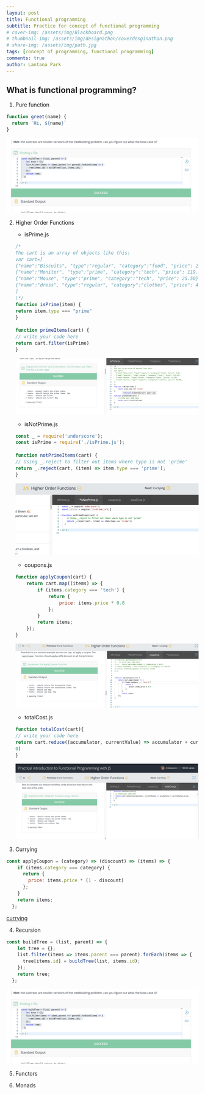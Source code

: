 ```yaml
---
layout: post
title: Functional programming
subtitle: Practice for concept of functional programming
# cover-img: /assets/img/Blackboard.png
# thumbnail-img: /assets/img/designathon/coverdesginathon.png
# share-img: /assets/img/path.jpg
tags: [concept of programming, functional programming]
comments: true
author: Lantana Park
---
```


## What is functional programming?

1. Pure function

```JavaScript
function greet(name) {
  return `Hi, ${name}`
}
```

![pure](/assets/img/functionalProgramming/Screenshot%202024-03-04%20at%2022.00.51.png)

2.  Higher Order Functions

    - isPrime.js

    ```JavaScript
    /*
    The cart is an array of objects like this:
    var cart=[
    {"name":"Biscuits", "type":"regular", "category":"food", "price": 2.0},
    {"name":"Monitor", "type":"prime", "category":"tech", "price": 119.99},
    {"name":"Mouse", "type":"prime", "category":"tech", "price": 25.50},
    {"name":"dress", "type":"regular", "category":"clothes", "price": 49.90},
    ]
    \*/
    function isPrime(item) {
    return item.type === "prime"
    }

    function primeItems(cart) {
    // write your code here
    return cart.filter(isPrime)
    }
    ```

    ![isPrime](/assets/img/functionalProgramming/Screenshot%202024-03-02%20at%2019.39.40.png)

    - isNotPrime.js

    ```JavaScript
    const _ = require('underscore');
    const isPrime = require('./isPrime.js');

    function notPrimeItems(cart) {
    // Using _.reject to filter out items where type is not 'prime'
    return _.reject(cart, (item) => item.type === 'prime');
    }
    ```

    ![inNotPrime](/assets/img/functionalProgramming/Screenshot%202024-03-11%20at%2021.41.00.png)

    - coupons.js

    ```JavaScript
    function applyCoupon(cart) {
        return cart.map((items) => {
            if (items.category === 'tech') {
                return {
                    price: items.price * 0.8
                };
            }
            return items;
        });
    }
    ```

    ![coupons](/assets/img/functionalProgramming/Screenshot%202024-03-02%20at%2021.35.19.png)

    - totalCost.js

    ```JavaScript
    function totalCost(cart){
    // write your code here
    return cart.reduce((accumulator, currentValue) => accumulator + currentValue.price,
    0)
    }
    ```

    ![totalCost](/assets/img/functionalProgramming/Screenshot%202024-03-02%20at%2021.38.18.png)

3.  Currying

```JavaScript
const applyCoupon = (category) => (discount) => (items) => {
    if (items.category === category) {
      return {
        price: items.price * (1 - discount)
      };
    }
    return items;
  };
```

[currying](/assets/img/functionalProgramming/Screenshot%202024-03-02%20at%2022.36.45.png)

4. Recursion

```JavaScript
const buildTree = (list, parent) => {
    let tree = {};
    list.filter(items => items.parent === parent).forEach(items => {
      tree[items.id] = buildTree(list, items.id);
    });
    return tree;
  };
```

![recursion](/assets/img/functionalProgramming/Screenshot%202024-03-04%20at%2022.00.51.png)

5. Functors

6. Monads
